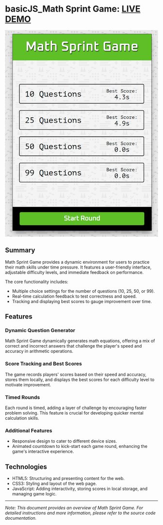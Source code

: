 # basicJS_Math Sprint Game: [LIVE DEMO](https://shcoobz.github.io/basicJS_math-sprint-game/)

![Math Sprint Game](img/basicJS_math-sprint-game.png)

## Summary

Math Sprint Game provides a dynamic environment for users to practice their math skills under time pressure. It features a user-friendly interface, adjustable difficulty levels, and immediate feedback on performance.

The core functionality includes:

- Multiple choice settings for the number of questions (10, 25, 50, or 99).
- Real-time calculation feedback to test correctness and speed.
- Tracking and displaying best scores to gauge improvement over time.

## Features

### Dynamic Question Generator

Math Sprint Game dynamically generates math equations, offering a mix of correct and incorrect answers that challenge the player's speed and accuracy in arithmetic operations.

### Score Tracking and Best Scores

The game records players' scores based on their speed and accuracy, stores them locally, and displays the best scores for each difficulty level to motivate improvement.

### Timed Rounds

Each round is timed, adding a layer of challenge by encouraging faster problem solving. This feature is crucial for developing quicker mental calculation skills.

### Additional Features

- Responsive design to cater to different device sizes.
- Animated countdown to kick-start each game round, enhancing the game's interactive experience.

## Technologies

- HTML5: Structuring and presenting content for the web.
- CSS3: Styling and layout of the web page.
- JavaScript: Adding interactivity, storing scores in local storage, and managing game logic.

---

_Note: This document provides an overview of Math Sprint Game. For detailed instructions and more information, please refer to the source code documentation._
